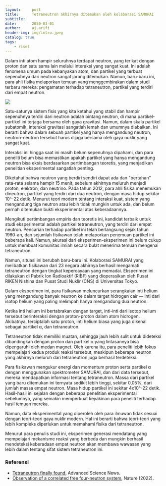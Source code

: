 ```yaml
---
layout:     post
title:      Tetraneutron akhirnya ditemukan oleh kolaborasi SAMURAI
subtitle:   
date:       2050-03-01
author:     aj.arifi
header-img: img/intro.jpeg
catalog: true
tags:
    - riset
---
```


Dalam inti atom hampir seluruhnya terdapat neutron, yang terikat dengan proton dan 
satu sama lain melalui interaksi yang sangat kuat. Ini adalah fenomena umum pada 
kebanyakan atom, dan partikel yang terbuat sepenuhnya dari neutron sangat jarang ditemukan.
Namun, baru-baru ini, para ahli fisika melaporkan temuan yang menggembirakan dalam 
studi terbaru mereka: pengamatan terhadap tetraneutron, partikel yang terdiri dari empat neutron. 

![](https://www.scinexx.de/wp-content/uploads/0/1/01-31778-tetraneutron.jpg)

Satu-satunya sistem fisis yang kita ketahui yang stabil dan hampir sepenuhnya 
terdiri dari neutron adalah bintang neutron, di mana partikel-partikel ini terjaga 
bersama oleh gaya gravitasi. Namun, dalam skala partikel subatomik, 
interaksi gravitasi sangatlah lemah dan umumnya diabaikan. 
Ini berarti bahwa dalam sebuah partikel yang hanya mengandung neutron, 
neutron-neutron tersebut harus dijaga bersama oleh gaya nuklir yang sangat kuat.

Interaksi ini hingga saat ini masih belum sepenuhnya dipahami, 
dan para peneliti belum bisa memastikan apakah partikel yang hanya 
mengandung neutron bisa eksis berdasarkan pertimbangan teoretis, 
yang menjadikan penelitian eksperimental sangatlah penting.

Diketahui bahwa neutron yang berdiri sendiri dapat ada dan "bertahan" 
rata-rata selama hampir 15 menit, sebelum akhirnya meluruh menjadi proton, 
elektron, dan neutrino. Pada tahun 2012, para ahli fisika menemukan dineutron, 
partikel yang terdiri dari dua neutron, dengan masa hidup sekitar 10^-22 detik. 
Menurut teori modern tentang interaksi kuat, sistem yang mengandung tiga neutron atau
lebih tidak mungkin untuk ada, dan belum pernah ditemukan bukti eksperimental atas keberadaannya.

Mengikuti pertimbangan empiris dan teoretis ini, kandidat terbaik untuk studi 
eksperimental adalah partikel tetraneutron, yang terdiri dari empat neutron. 
Pencarian terhadap partikel ini telah berlangsung sejak tahun 1960-an, dan sejumlah 
fisikawan telah melaporkan penemuan partikel ini beberapa kali. Namun, akurasi dari 
eksperimen-eksperimen ini belum cukup untuk membuat komunitas ilmiah secara bulat 
menerima temuan mengenai tetraneutron.

Namun, situasi ini berubah baru-baru ini. Kolaborasi SAMURAI yang melibatkan 
fisikawan dari 23 negara akhirnya berhasil mengamati tetraneutron dengan tingkat 
kepercayaan yang memadai. Eksperimen ini dilakukan di Pabrik Ion Radioaktif (RIBF) yang 
dioperasikan oleh Pusat RIKEN Nishina dan Pusat Studi Nuklir (CNS) di Universitas Tokyo.

Dalam eksperimen ini, para fisikawan meluncurkan serangkaian inti helium yang 
mengandung banyak neutron ke dalam target hidrogen cair — inti dari isotop helium 
yang paling melimpah hanya mengandung dua neutron.

Ketika inti helium ini bertabrakan dengan target, inti-inti dari isotop helium 
tersebut berinteraksi dengan proton-proton dalam atom hidrogen. Akibatnya, 
terciptalah satu proton, inti helium biasa yang juga dikenal sebagai partikel α, dan tetraneutron.

Tetraneutron tidak memiliki muatan, sehingga jauh lebih sulit untuk dideteksi 
dibandingkan dengan proton dan partikel α yang lintasannya bisa dipengaruhi oleh medan magnet. 
Oleh karena itu, para peneliti lebih fokus mempelajari kedua produk reaksi tersebut, 
meskipun beberapa neutron yang akhirnya meluruh dari tetraneutron juga berhasil terdeteksi.

Para fisikawan mengukur energi dan momentum proton serta partikel α dengan menggunakan 
spektrometer SAMURAI, dan dari data tersebut, mereka mendapatkan informasi tentang tetraneutron. 
Massa dari partikel yang baru ditemukan ini ternyata sedikit lebih tinggi, sekitar 0,05%, 
dari jumlah massa empat neutron. Masa hidup partikel ini sekitar 4x10^-22 detik. 
Hasil-hasil ini sejalan dengan beberapa penelitian eksperimental sebelumnya, 
yang semakin memperkuat keyakinan para peneliti terhadap hasil temuan mereka.

Namun, data eksperimental yang diperoleh oleh para ilmuwan tidak sesuai dengan 
teori-teori gaya nuklir modern. Hal ini berarti bahwa teori-teori yang lebih 
kompleks diperlukan untuk memahami fisika dari tetraneutron.

Menurut para penulis studi ini, eksperimen generasi mendatang yang mempelajari 
mekanisme reaksi yang berbeda dan mungkin berhasil mendeteksi keberadaan empat 
neutron akan membawa wawasan yang lebih dalam tentang sifat sistem tetraneutron ini.

### Referensi

* [Tetraneutron finally found](https://www.advancedsciencenews.com/tetraneutron-finally-found/), Advanced Science News.
* [Observation of a correlated free four-neutron system](https://www.nature.com/articles/s41586-022-04827-6), Nature (2022).



